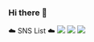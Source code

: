 ### Hi there 👋

<!--
**sanho00/sanho00** is a ✨ _special_ ✨ repository because its `README.md` (this file) appears on your GitHub profile.

Here are some ideas to get you started:

- 🔭 I’m currently working on ...
- 🌱 I’m currently learning ...
- 👯 I’m looking to collaborate on ...
- 🤔 I’m looking for help with ...
- 💬 Ask me about ...
- 📫 How to reach me: ...
- 😄 Pronouns: ...
- ⚡ Fun fact: ...
-->

☁️ SNS List ☁️
<a href="https://www.instagram.com/__dnfll/" target="_blank"><img src="https://img.shields.io/badge/#E4405F?style=flat-square&logo=instagram.svg&logoColor=white"/></a>
<a href="https://www.notion.so/fromsanho/0abf74dd7f3247e083dacbb737b5b4ff" target="_blank"><img src="https://img.shields.io/badge/#000000?style=flat-square&logo=notion&logoColor=white"/></a>
<a href="https://blog.naver.com/undersea__" target="_blank"><img src="https://img.shields.io/badge/#03C75A?style=flat-square&logo=naver&logoColor=white"/></a>
